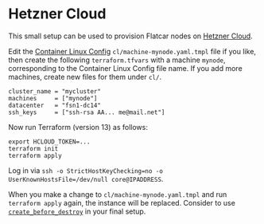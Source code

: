 # Hetzner Cloud

This small setup can be used to provision Flatcar nodes on [Hetzner Cloud](https://www.hetzner.com/cloud).

Edit the [Container Linux Config](https://kinvolk.io/docs/flatcar-container-linux/latest/container-linux-config-transpiler/configuration/) `cl/machine-mynode.yaml.tmpl` file if you like, then create the following `terraform.tfvars` with a machine `mynode`, corresponding to the Container Linux Config file name. If you add more machines, create new files for them under `cl/`.

```
cluster_name = "mycluster"
machines     = ["mynode"]
datacenter   = "fsn1-dc14"
ssh_keys     = ["ssh-rsa AA... me@mail.net"]
```

Now run Terraform (version 13) as follows:

```
export HCLOUD_TOKEN=...
terraform init
terraform apply
```

Log in via `ssh -o StrictHostKeyChecking=no -o UserKnownHostsFile=/dev/null core@IPADDRESS`.

When you make a change to `cl/machine-mynode.yaml.tmpl` and run `terraform apply` again, the instance will be replaced. Consider to use [`create_before_destroy`](https://www.terraform.io/docs/configuration/meta-arguments/lifecycle.html#syntax-and-arguments) in your final setup.
